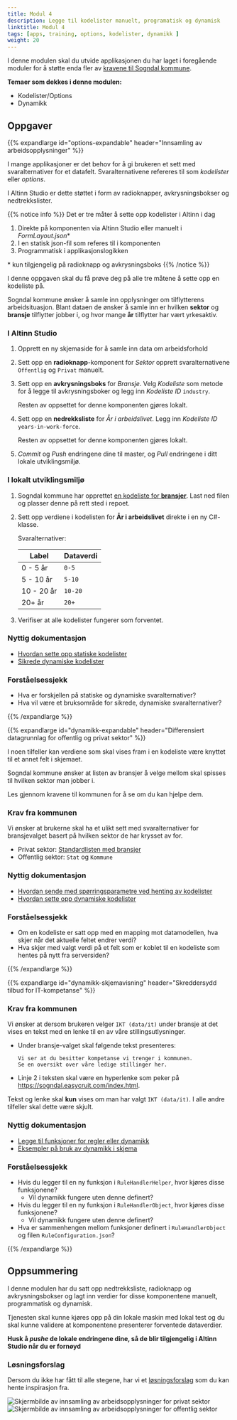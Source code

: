 ```yaml
---
title: Modul 4
description: Legge til kodelister manuelt, programatisk og dynamisk
linktitle: Modul 4
tags: [apps, training, options, kodelister, dynamikk ]
weight: 20
---
```


I denne modulen skal du utvide applikasjonen du har laget i foregående moduler for å støtte enda fler av [kravene til Sogndal kommune](../case/#krav-fra-kommunen).

**Temaer som dekkes i denne modulen:**

- Kodelister/Options
- Dynamikk

## Oppgaver

{{% expandlarge id="options-expandable" header="Innsamling av arbeidsopplysninger" %}}

I mange applikasjoner er det behov for å gi brukeren et sett med svaralternativer for et datafelt.
Svaralternativene refereres til som _kodelister_ eller _options_.

I Altinn Studio er dette støttet i form av radioknapper, avkrysningsbokser og nedtrekkslister.

{{% notice info %}}
Det er tre måter å sette opp kodelister i Altinn i dag
 1. Direkte på komponenten via Altinn Studio eller manuelt i _FormLayout.json_\*
 2. I en statisk json-fil som referes til i komponenten
 3. Programmatisk i applikasjonslogikken

   \* kun tilgjengelig på radioknapp og avkrysningsboks
{{% /notice %}}

I denne oppgaven skal du få prøve deg på alle tre måtene å sette opp en kodeliste på.


Sogndal kommune ønsker å samle inn opplysninger om tilflytterens arbeidsituasjon. Blant dataen de ønsker å samle inn er hvilken **sektor** og **bransje** tilflytter jobber i, og hvor mange **år** tilflytter har vært yrkesaktiv.


### I Altinn Studio

1. Opprett en ny skjemaside for å samle inn data om arbeidsforhold

2. Sett opp en **radioknapp**-komponent for _Sektor_ opprett svaralternativene `Offentlig` og `Privat` manuelt.

3. Sett opp en **avkrysningsboks** for _Bransje_.
   Velg _Kodeliste_ som metode for å legge til avkrysningsboker og legg inn _Kodeliste ID_ `industry`.

   Resten av oppsettet for denne komponenten gjøres lokalt.

4. Sett opp en **nedrekksliste** for _År i arbeidslivet_.
   Legg inn _Kodeliste ID_ `years-in-work-force`.

   Resten av oppsettet for denne komponenten gjøres lokalt.

5. _Commit_ og _Push_ endringene dine til master,
   og _Pull_ endringene i ditt lokale utviklingsmiljø.

### I lokalt utviklingsmiljø

1. Sogndal kommune har opprettet [en kodeliste for **bransjer**](../industry.json). Last ned filen og plasser denne på rett sted i repoet.

2. Sett opp verdiene i kodelisten for **År i arbeidslivet** direkte i en ny C#-klasse.

   Svaralternativer:

   Label      | Dataverdi
   -----------|----------
   0 - 5 år   | `0-5`
   5 - 10 år  | `5-10`
   10 - 20 år | `10-20`
   20+ år     | `20+`

3. Verifiser at alle kodelister fungerer som forventet.

### Nyttig dokumentasjon

- [Hvordan sette opp statiske kodelister](/nb/app/development/data/options/static-codelists)
- [Sikrede dynamiske kodelister](/nb/app/development/data/options/dynamic-codelists)

### Forståelsessjekk
- Hva er forskjellen på statiske og dynamiske svaralternativer?
- Hva vil være et bruksområde for sikrede, dynamiske svaralternativer?

{{% /expandlarge %}}


{{% expandlarge id="dynamikk-expandable" header="Differensiert datagrunnlag for offentlig og privat sektor" %}}

I noen tilfeller kan verdiene som skal vises fram i en kodeliste være knyttet til et annet felt i skjemaet.

Sogndal kommune ønsker at listen av bransjer å velge mellom skal spisses til hvilken sektor man jobber i.

Les gjennom kravene til kommunen for å se om du kan hjelpe dem.

### Krav fra kommunen

Vi ønsker at brukerne skal ha et ulikt sett med svaralternativer for bransjevalget
basert på hvilken sektor de har krysset av for.

- Privat sektor: [Standardlisten med bransjer](../industry.json)
- Offentlig sektor: `Stat` og `Kommune`

### Nyttig dokumentasjon
- [Hvordan sende med spørringsparametre ved henting av kodelister](/nb/app/development/data/options/#sende-med-query-parametere-ved-henting-av-options)
- [Hvordan sette opp dynamiske kodelister](/nb/app/development/data/options/dynamic-codelists)

### Forståelsessjekk
- Om en kodeliste er satt opp med en mapping mot datamodellen, hva skjer når det aktuelle feltet endrer verdi?
- Hva skjer med valgt verdi på et felt som er koblet til en kodeliste som hentes på nytt fra serversiden?

{{% /expandlarge %}}

{{% expandlarge id="dynamikk-skjemavisning" header="Skreddersydd tilbud for IT-kompetanse" %}}

### Krav fra kommunen

Vi ønsker at dersom brukeren velger `IKT (data/it)` under bransje at det vises en tekst med en lenke til en av våre stillingsutlysninger.

- Under bransje-valget skal følgende tekst presenteres:

    ```rich
    Vi ser at du besitter kompetanse vi trenger i kommunen.
    Se en oversikt over våre ledige stillinger her.
    ```

- Linje 2 i teksten skal være en hyperlenke som peker på https://sogndal.easycruit.com/index.html.

Tekst og lenke skal **kun** vises om man har valgt `IKT (data/it)`. I alle andre tilfeller skal dette være skjult.

### Nyttig dokumentasjon
- [Legge til funksjoner for regler eller dynamikk](/nb/app/development/logic/dynamic/#legg-tilrediger-funksjoner-for-beregninger-eller-visskjul)
- [Eksempler på bruk av dynamikk i skjema](/nb/app/development/logic/dynamic/#eksempel-på-bruk-av-dynamikk-i-skjema)

### Forståelsessjekk
- Hvis du legger til en ny funksjon i `RuleHandlerHelper`, hvor kjøres disse funksjonene?
  - Vil dynamikk fungere uten denne definert?
- Hvis du legger til en ny funksjon i `RuleHandlerObject`, hvor kjøres disse funksjonene?
  - Vil dynamikk fungere uten denne definert?
- Hva er sammenhengen mellom funksjoner definert i `RuleHandlerObject` og filen `RuleConfiguration.json`?

{{% /expandlarge %}}

## Oppsummering

I denne modulen har du satt opp nedtrekksliste, radioknapp og avkrysningsbokser og lagt inn verdier for disse komponentene manuelt, programmatisk og dynamisk.

Tjenesten skal kunne kjøres opp på din lokale maskin med lokal test
og du skal kunne validere at komponentene presenterer forventede dataverdier.

**Husk å _pushe_ de lokale endringene dine, så de blir tilgjengelig i Altinn Studio når du er fornøyd**

### Løsningsforslag
Dersom du ikke har fått til alle stegene, har vi et [løsningsforslag](https://altinn.studio/repos/ttd/tilflytter-sogndal-lf/src/branch/bolk/4) som du kan hente inspirasjon fra.

![Skjermbilde av innsamling av arbeidsopplysninger for privat sektor](/app/app-dev-course/modul4/arbeidsopplysninger-privat-screenshot.png "Skjermbilde av innsamling av arbeidsopplysninger for privat sektor")
![Skjermbilde av innsamling av arbeidsopplysninger for offentlig sektor](/app/app-dev-course/modul4/arbeidsopplysninger-offentlig-screenshot.png "Skjermbilde av innsamling av arbeidsopplysninger for offentlig sektor")